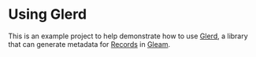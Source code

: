 # Using Glerd

This is an example project to help demonstrate how to use [Glerd](https://tour.gleam.run/data-types/records/), a library that can generate metadata for [Records](https://tour.gleam.run/data-types/records/) in [Gleam](https://gleam.run/).
